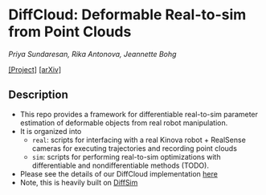 # DiffCloud: Deformable Real-to-sim from Point Clouds

*Priya Sundaresan, Rika Antonova, Jeannette Bohg*

[[Project]](tinyurl.com/diffcloud)
[[arXiv]](https://arxiv.org/abs/2204.03139)

## Description
* This repo provides a framework for differentiable real-to-sim parameter estimation of deformable objects from real robot manipulation.
* It is organized into
  * `real`: scripts for interfacing with a real Kinova robot + RealSense cameras for executing trajectories and recording point clouds
  * `sim`: scripts for performing real-to-sim optimizations with differentiable and nondifferentiable methods (TODO).
* Please see the details of our DiffCloud implementation [here](https://github.com/priyasundaresan/diffcloud_real2sim/tree/master/sim/diffcloud)
* Note, this is heavily built on [DiffSim](https://github.com/YilingQiao/diffsim)
